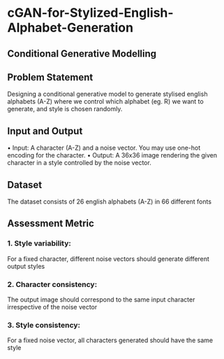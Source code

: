 # cGAN-for-Stylized-English-Alphabet-Generation
## Conditional Generative Modelling
## Problem Statement
Designing a conditional generative model to generate stylised english alphabets (A-Z) where we 
control which alphabet (eg. R) we want to generate, and style is chosen randomly.
## Input and Output
• Input: A character (A-Z) and a noise vector. You may use one-hot encoding for the character.
• Output: A 36x36 image rendering the given character in a style controlled by the noise vector.
## Dataset
The dataset consists of 26 english alphabets (A-Z) in 66 different fonts

## Assessment Metric
### 1. Style variability:
For a fixed character, different noise vectors should generate different output styles
### 2. Character consistency:
The output image should correspond to the same input character irrespective of the noise vector
### 3. Style consistency:
For a fixed noise vector, all characters generated should have the same style
